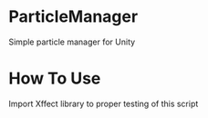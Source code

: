 # ParticleManager
Simple particle manager for Unity
# How To Use
Import Xffect library to proper testing of this script
